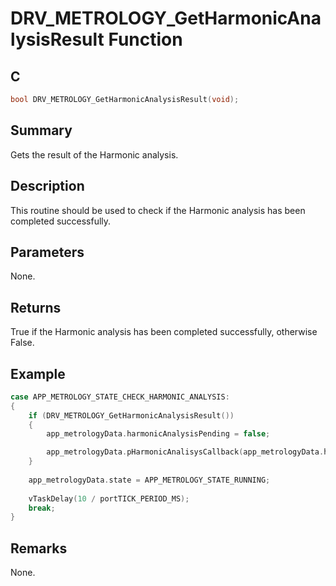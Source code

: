 # DRV_METROLOGY_GetHarmonicAnalysisResult Function

## C

```c
bool DRV_METROLOGY_GetHarmonicAnalysisResult(void);
```

## Summary

Gets the result of the Harmonic analysis. 

## Description

This routine should be used to check if the Harmonic analysis has been completed successfully.

## Parameters

None.

## Returns

True if the Harmonic analysis has been completed successfully, otherwise False.

## Example

```c
case APP_METROLOGY_STATE_CHECK_HARMONIC_ANALYSIS:
{
    if (DRV_METROLOGY_GetHarmonicAnalysisResult())
    {
        app_metrologyData.harmonicAnalysisPending = false;

        app_metrologyData.pHarmonicAnalisysCallback(app_metrologyData.harmonicAnalysisNum);
    }
    
    app_metrologyData.state = APP_METROLOGY_STATE_RUNNING;
    
    vTaskDelay(10 / portTICK_PERIOD_MS);
    break;
}
```

## Remarks

None.

